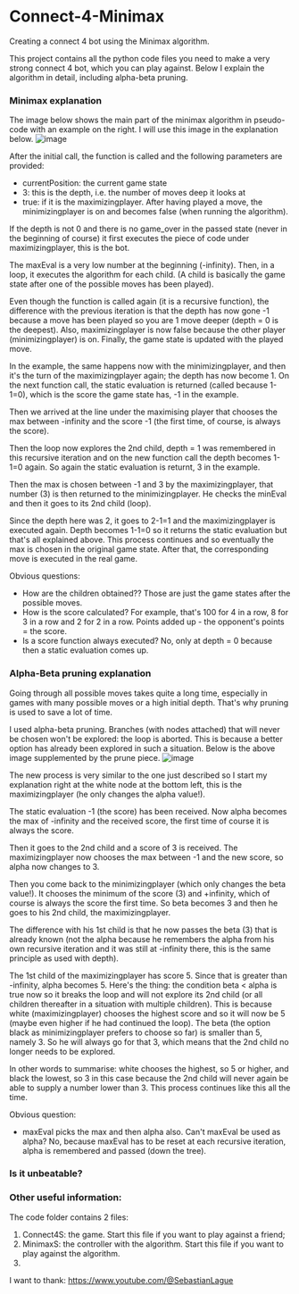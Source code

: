 # Connect-4-Minimax
Creating a connect 4 bot using the Minimax algorithm.

This project contains all the python code files you need to make a very strong connect 4 bot, which you can play against. Below I explain the algorithm in detail, including alpha-beta pruning.

### Minimax explanation
The image below shows the main part of the minimax algorithm in pseudo-code with an example on the right. I will use this image in the explanation below.
![image](https://github.com/user-attachments/assets/4c428ed5-f1aa-4440-a58b-9d26ec6c4e98)

After the initial call, the function is called and the following parameters are provided:
- currentPosition: the current game state
- 3: this is the depth, i.e. the number of moves deep it looks at
- true: if it is the maximizingplayer. After having played a move, the minimizingplayer is on and becomes false (when running the algorithm).

If the depth is not 0 and there is no game_over in the passed state (never in the beginning of course) it first executes the piece of code under maximizingplayer, this is the bot.

The maxEval is a very low number at the beginning (-infinity). Then, in a loop, it executes the algorithm for each child. (A child is basically the game state after one of the possible moves has been played).

Even though the function is called again (it is a recursive function), the difference with the previous iteration is that the depth has now gone -1 because a move has been played so you are 1 move deeper (depth = 0 is the deepest). Also, maximizingplayer is now false because the other player (minimizingplayer) is on. Finally, the game state is updated with the played move.

In the example, the same happens now with the minimizingplayer, and then it's the turn of the maximizingplayer again; the depth has now become 1. On the next function call, the static evaluation is returned (called because 1-1=0), which is the score the game state has, -1 in the example.

Then we arrived at the line under the maximising player that chooses the max between -infinity and the score -1 (the first time, of course, is always the score).

Then the loop now explores the 2nd child, depth = 1 was remembered in this recursive iteration and on the new function call the depth becomes 1-1=0 again. So again the static evaluation is returnt, 3 in the example.

Then the max is chosen between -1 and 3 by the maximizingplayer, that number (3) is then returned to the minimizingplayer. He checks the minEval and then it goes to its 2nd child (loop).

Since the depth here was 2, it goes to 2-1=1 and the maximizingplayer is executed again. Depth becomes 1-1=0 so it returns the static evaluation but that's all explained above. This process continues and so eventually the max is chosen in the original game state. After that, the corresponding move is executed in the real game.

Obvious questions:
- How are the children obtained?? Those are just the game states after the possible moves.
- How is the score calculated? For example, that's 100 for 4 in a row, 8 for 3 in a row and 2 for 2 in a row. Points added up - the opponent's points = the score.
- Is a score function always executed? No, only at depth = 0 because then a static evaluation comes up.

### Alpha-Beta pruning explanation
Going through all possible moves takes quite a long time, especially in games with many possible moves or a high initial depth. That's why pruning is used to save a lot of time.

I used alpha-beta pruning. Branches (with nodes attached) that will never be chosen won't be explored: the loop is aborted. This is because a better option has already been explored in such a situation.  Below is the above image supplemented by the prune piece.
![image](https://github.com/user-attachments/assets/0902aeb8-9bae-4e83-a274-bfc282fbc886)

The new process is very similar to the one just described so I start my explanation right at the white node at the bottom left, this is the maximizingplayer (he only changes the alpha value!). 

The static evaluation -1 (the score) has been received. Now alpha becomes the max of -infinity and the received score, the first time of course it is always the score. 

Then it goes to the 2nd child and a score of 3 is received. The maximizingplayer now chooses the max between -1 and the new score, so alpha now changes to 3. 

Then you come back to the minimizingplayer (which only changes the beta value!). It chooses the minimum of the score (3) and +infinity, which of course is always the score the first time. So beta becomes 3 and then he goes to his 2nd child, the maximizingplayer. 

The difference with his 1st child is that he now passes the beta (3) that is already known (not the alpha because he remembers the alpha from his own recursive iteration and it was still at -infinity there, this is the same principle as used with depth). 

The 1st child of the maximizingplayer has score 5. Since that is greater than -infinity, alpha becomes 5. Here's the thing: the condition beta < alpha is true now so it breaks the loop and will not explore its 2nd child (or all children thereafter in a situation with multiple children). This is because white (maximizingplayer) chooses the highest score and so it will now be 5 (maybe even higher if he had continued the loop). The beta (the option black as minimizingplayer prefers to choose so far) is smaller than 5, namely 3. So he will always go for that 3, which means that the 2nd child no longer needs to be explored. 

In other words to summarise: white chooses the highest, so 5 or higher, and black the lowest, so 3 in this case because the 2nd child will never again be able to supply a number lower than 3. This process continues like this all the time.

Obvious question:
- maxEval picks the max and then alpha also. Can't maxEval be used as alpha? No, because maxEval has to be reset at each recursive iteration, alpha is remembered and passed (down the tree).

### Is it unbeatable?

### Other useful information:
The code folder contains 2 files:
1. Connect4S: the game. Start this file if you want to play against a friend;
2. MinimaxS: the controller with the algorithm. Start this file if you want to play against the algorithm.
3. 
I want to thank:
https://www.youtube.com/@SebastianLague
